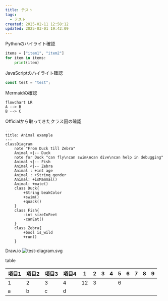 ```yaml
---
title: テスト
tags:
  - テスト
created: 2025-02-11 12:58:12
updated: 2025-03-01 19:42:09
---
```

Pythonのハイライト確認
```python
items = ["item1", "item2"]
for item in items:
	print(item)
```

JavaScriptのハイライト確認 
```js
const test = "test";
```

Mermaidの確認
```mermaid
flowchart LR
A --> B
B --> C
```

Officialから取ってきたクラス図の確認
```mermaid
---
title: Animal example
---
classDiagram
    note "From Duck till Zebra"
    Animal <|-- Duck
    note for Duck "can fly\ncan swim\ncan dive\ncan help in debugging"
    Animal <|-- Fish
    Animal <|-- Zebra
    Animal : +int age
    Animal : +String gender
    Animal: +isMammal()
    Animal: +mate()
    class Duck{
        +String beakColor
        +swim()
        +quack()
    }
    class Fish{
        -int sizeInFeet
        -canEat()
    }
    class Zebra{
        +bool is_wild
        +run()
    }

```

Draw.io
![test-diagram.svg](images/test-diagram.svg)

table

| 項目1 | 項目2 | 項目3 | 項目4 | 1   | 2   | 3   | 4   | 5   | 6   | 7   | 8   | 9   |
| --- | --- | --- | --- | --- | --- | --- | --- | --- | --- | --- | --- | --- |
| 1   | 2   | 3   | 4   | 12  | 3   |     |     | 6   |     |     |     |     |
| a   | b   | c   | d   |     |     |     |     |     |     |     |     |     |
